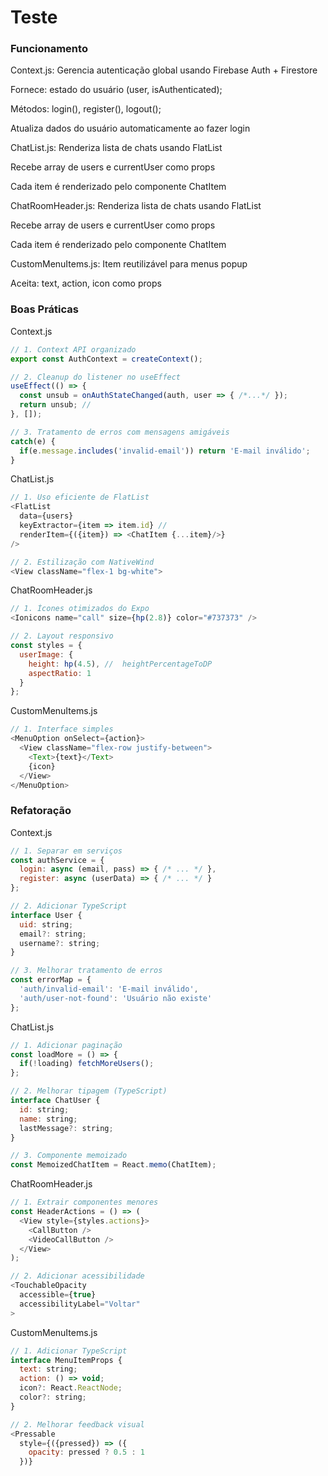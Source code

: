 # Teste

### Funcionamento

Context.js:
Gerencia autenticação global usando Firebase Auth + Firestore

Fornece: estado do usuário (user, isAuthenticated);

Métodos: login(), register(), logout();

Atualiza dados do usuário automaticamente ao fazer login


ChatList.js:
Renderiza lista de chats usando FlatList

Recebe array de users e currentUser como props

Cada item é renderizado pelo componente ChatItem


ChatRoomHeader.js:
Renderiza lista de chats usando FlatList

Recebe array de users e currentUser como props

Cada item é renderizado pelo componente ChatItem


CustomMenuItems.js:
Item reutilizável para menus popup

Aceita: text, action, icon como props

### Boas Práticas

Context.js
```javascript
// 1. Context API organizado
export const AuthContext = createContext();

// 2. Cleanup do listener no useEffect
useEffect(() => {
  const unsub = onAuthStateChanged(auth, user => { /*...*/ });
  return unsub; // 
}, []);

// 3. Tratamento de erros com mensagens amigáveis
catch(e) {
  if(e.message.includes('invalid-email')) return 'E-mail inválido';
}
```

ChatList.js
```javascript
// 1. Uso eficiente de FlatList
<FlatList
  data={users}
  keyExtractor={item => item.id} // 
  renderItem={({item}) => <ChatItem {...item}/>}
/>

// 2. Estilização com NativeWind
<View className="flex-1 bg-white">
```


ChatRoomHeader.js
```javascript
// 1. Ícones otimizados do Expo
<Ionicons name="call" size={hp(2.8)} color="#737373" />

// 2. Layout responsivo
const styles = {
  userImage: {
    height: hp(4.5), //  heightPercentageToDP
    aspectRatio: 1
  }
};
```


CustomMenuItems.js
```javascript
// 1. Interface simples
<MenuOption onSelect={action}>
  <View className="flex-row justify-between">
    <Text>{text}</Text>
    {icon}
  </View>
</MenuOption>
```

### Refatoração

Context.js
```javascript
// 1. Separar em serviços
const authService = {
  login: async (email, pass) => { /* ... */ },
  register: async (userData) => { /* ... */ }
};

// 2. Adicionar TypeScript
interface User {
  uid: string;
  email?: string;
  username?: string;
}

// 3. Melhorar tratamento de erros
const errorMap = {
  'auth/invalid-email': 'E-mail inválido',
  'auth/user-not-found': 'Usuário não existe'
};
```


ChatList.js
```javascript
// 1. Adicionar paginação
const loadMore = () => {
  if(!loading) fetchMoreUsers();
};

// 2. Melhorar tipagem (TypeScript)
interface ChatUser {
  id: string;
  name: string;
  lastMessage?: string;
}

// 3. Componente memoizado
const MemoizedChatItem = React.memo(ChatItem);
```


ChatRoomHeader.js
```javascript
// 1. Extrair componentes menores
const HeaderActions = () => (
  <View style={styles.actions}>
    <CallButton />
    <VideoCallButton />
  </View>
);

// 2. Adicionar acessibilidade
<TouchableOpacity
  accessible={true}
  accessibilityLabel="Voltar"
>
```


CustomMenuItems.js
```javascript
// 1. Adicionar TypeScript
interface MenuItemProps {
  text: string;
  action: () => void;
  icon?: React.ReactNode;
  color?: string;
}

// 2. Melhorar feedback visual
<Pressable 
  style={({pressed}) => ({
    opacity: pressed ? 0.5 : 1
  })}
```
 
